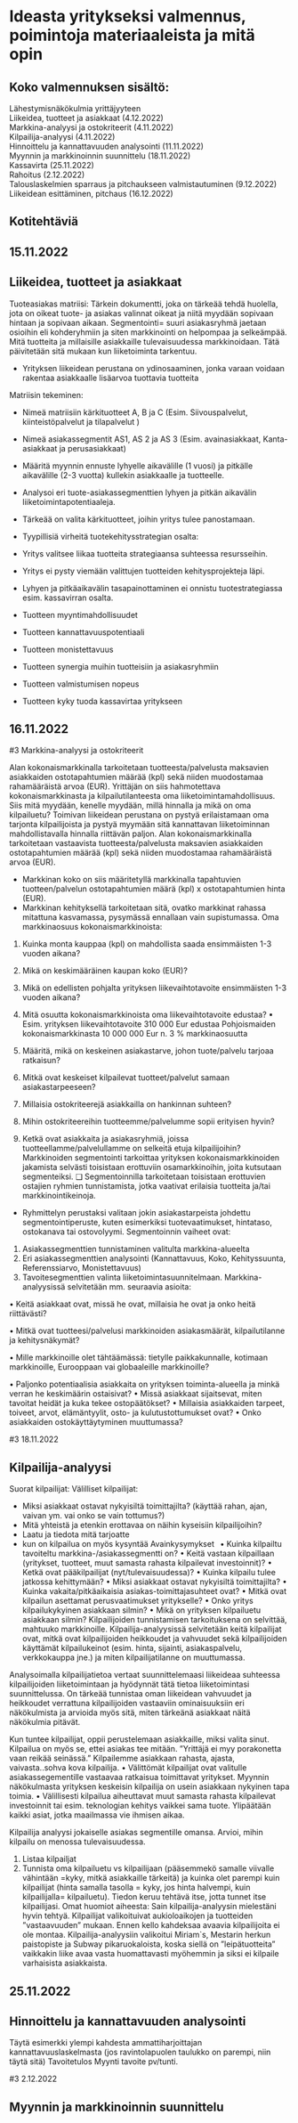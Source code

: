 # Ideasta yritykseksi valmennus, poimintoja materiaaleista ja mitä opin

## Koko valmennuksen sisältö:   
Lähestymisnäkökulmia yrittäjyyteen   
Liikeidea, tuotteet ja asiakkaat (4.12.2022)   
Markkina-analyysi ja ostokriteerit (4.11.2022)   
Kilpailija-analyysi (4.11.2022)   
Hinnoittelu ja kannattavuuden analysointi (11.11.2022)   
Myynnin ja markkinoinnin suunnittelu (18.11.2022)   
Kassavirta (25.11.2022)   
Rahoitus (2.12.2022)   
Talouslaskelmien sparraus ja pitchaukseen valmistautuminen (9.12.2022)   
Liikeidean esittäminen, pitchaus (16.12.2022)

## Kotitehtäviä   

## 15.11.2022   

## Liikeidea, tuotteet ja asiakkaat
Tuoteasiakas matriisi:
Tärkein dokumentti, joka on tärkeää tehdä huolella, jota on oikeat tuote- ja asiakas valinnat oikeat ja niitä myydään sopivaan hintaan ja sopivaan aikaan.
Segmentointi= suuri asiakasryhmä jaetaan osioihin eli kohderyhmiin ja siten markkinointi on helpompaa ja selkeämpää.
Mitä tuotteita ja millaisille asiakkaille tulevaisuudessa markkinoidaan. Tätä päivitetään sitä mukaan kun liiketoiminta tarkentuu. 
-	Yrityksen liikeidean perustana on ydinosaaminen, jonka varaan voidaan rakentaa asiakkaalle lisäarvoa tuottavia tuotteita

Matriisin tekeminen:
-	Nimeä matriisiin kärkituotteet A, B ja C (Esim. Siivouspalvelut, kiinteistöpalvelut ja tilapalvelut )
-	Nimeä asiakassegmentit AS1, AS 2 ja AS 3 (Esim. avainasiakkaat, Kanta-asiakkaat ja perusasiakkaat)
-	Määritä myynnin ennuste lyhyelle aikavälille (1 vuosi) ja pitkälle aikavälille (2-3 vuotta) kullekin asiakkaalle ja tuotteelle.
-	Analysoi eri tuote-asiakassegmenttien lyhyen ja pitkän aikavälin liiketoimintapotentiaaleja.

-	Tärkeää on valita kärkituotteet, joihin yritys tulee panostamaan.


-	Tyypillisiä virheitä tuotekehitysstrategian osalta:
-	Yritys valitsee liikaa tuotteita strategiaansa suhteessa resursseihin.
-	Yritys ei pysty viemään valittujen tuotteiden kehitysprojekteja läpi.
-	Lyhyen ja pitkäaikavälin tasapainottaminen ei onnistu tuotestrategiassa esim. kassavirran osalta.
-	Tuotteen myyntimahdollisuudet
-	Tuotteen kannattavuuspotentiaali
-	Tuotteen monistettavuus
-	Tuotteen synergia muihin tuotteisiin ja asiakasryhmiin
-	Tuotteen valmistumisen nopeus
-	Tuotteen kyky tuoda kassavirtaa yritykseen   

## 16.11.2022   
#3 Markkina-analyysi ja ostokriteerit   

Alan kokonaismarkkinalla tarkoitetaan tuotteesta/palvelusta maksavien
asiakkaiden ostotapahtumien määrää (kpl) sekä niiden muodostamaa
rahamääräistä arvoa (EUR).
Yrittäjän on siis hahmotettava kokonaismarkkinasta ja kilpailutilanteesta oma
liiketoimintamahdollisuus. Siis mitä myydään, kenelle myydään, millä hinnalla ja
mikä on oma kilpailuetu?
Toimivan liikeidean perustana on pystyä erilaistamaan oma tarjonta kilpailijoista ja
pystyä myymään sitä kannattavan liiketoiminnan mahdollistavalla hinnalla riittävän
paljon.
Alan kokonaismarkkinalla tarkoitetaan vastaavista tuotteesta/palvelusta
maksavien asiakkaiden ostotapahtumien määrää (kpl) sekä niiden
muodostamaa rahamääräistä arvoa (EUR).
- Markkinan koko on siis määritetyllä markkinalla tapahtuvien tuotteen/palvelun
ostotapahtumien määrä (kpl) x ostotapahtumien hinta (EUR).
- Markkinan kehityksellä tarkoitetaan sitä, ovatko markkinat rahassa mitattuna
kasvamassa, pysymässä ennallaan vain supistumassa.
Oma markkinaosuus kokonaismarkkinoista:
1. Kuinka monta kauppaa (kpl) on mahdollista saada ensimmäisten 1-3 vuoden
aikana?
2. Mikä on keskimääräinen kaupan koko (EUR)?   

3. Mikä on edellisten pohjalta yrityksen liikevaihtotavoite ensimmäisten 1-3 vuoden
aikana?   

4. Mitä osuutta kokonaismarkkinoista oma liikevaihtotavoite edustaa?
▪ Esim. yrityksen liikevaihtotavoite 310 000 Eur edustaa Pohjoismaiden
kokonaismarkkinasta 10 000 000 Eur n. 3 % markkinaosuutta   

1.	Määritä, mikä on keskeinen asiakastarve, johon tuote/palvelu tarjoaa ratkaisun?
2. Mitkä ovat keskeiset kilpailevat tuotteet/palvelut samaan asiakastarpeeseen?
3. Millaisia ostokriteerejä asiakkailla on hankinnan suhteen?
4. Mihin ostokriteereihin tuotteemme/palvelumme sopii erityisen hyvin?
5. Ketkä ovat asiakkaita ja asiakasryhmiä, joissa tuotteellamme/palvelullamme on
selkeitä etuja kilpailijoihin?
Markkinoiden segmentointi tarkoittaa yrityksen kokonaismarkkinoiden jakamista
selvästi toisistaan erottuviin osamarkkinoihin, joita kutsutaan segmenteiksi.
❑ Segmentoinnilla tarkoitetaan toisistaan erottuvien ostajien ryhmien tunnistamista,
jotka vaativat erilaisia tuotteita ja/tai markkinointikeinoja.
- Ryhmittelyn perustaksi valitaan jokin asiakastarpeista johdettu segmentointiperuste,
kuten esimerkiksi tuotevaatimukset, hintataso, ostokanava tai ostovolyymi.
Segmentoinnin vaiheet ovat:
1. Asiakassegmenttien tunnistaminen valitulta markkina-alueelta
2. Eri asiakassegmenttien analysointi
(Kannattavuus, Koko, Kehityssuunta, Referenssiarvo, Monistettavuus)
3. Tavoitesegmenttien valinta liiketoimintasuunnitelmaan.
Markkina-analyysissä selvitetään mm. seuraavia asioita:

•	Keitä asiakkaat ovat, missä he ovat, millaisia he ovat ja onko heitä riittävästi? 

•	Mitkä ovat tuotteesi/palvelusi markkinoiden asiakasmäärät, kilpailutilanne ja kehitysnäkymät? 

•	Mille markkinoille olet tähtäämässä: tietylle paikkakunnalle, kotimaan markkinoille, Eurooppaan vai globaaleille markkinoille?

•	Paljonko potentiaalisia asiakkaita on yrityksen toiminta-alueella ja minkä verran he keskimäärin ostaisivat?
•	Missä asiakkaat sijaitsevat, miten tavoitat heidät ja kuka tekee ostopäätökset? 
•	Millaisia asiakkaiden tarpeet, toiveet, arvot, elämäntyylit, osto- ja kulutustottumukset ovat? 
•	Onko asiakkaiden ostokäyttäytyminen muuttumassa?   

#3 18.11.2022
## Kilpailija-analyysi   
Suorat kilpailijat:
Välilliset kilpailijat: 
-	Miksi asiakkaat ostavat nykyisiltä toimittajilta? (käyttää rahan, ajan, vaivan ym. vai onko se vain tottumus?)
-	Mitä yhteistä ja etenkin erottavaa on näihin kyseisiin kilpailijoihin?
-	Laatu ja tiedota mitä tarjoatte
-	kun on kilpailua on myös kysyntää
Avainkysymykset   
•	Kuinka kilpailtu tavoiteltu markkina-/asiakassegmentti on? 
•	Keitä vastaan kilpaillaan (yritykset, tuotteet, muut samasta rahasta kilpailevat investoinnit)?
•	Ketkä ovat pääkilpailijat (nyt/tulevaisuudessa)? 
•	Kuinka kilpailu tulee jatkossa kehittymään? 
•	Miksi asiakkaat ostavat nykyisiltä toimittajilta? 
•	Kuinka vakaita/pitkäaikaisia asiakas-toimittajasuhteet ovat? 
•	Mitkä ovat kilpailun asettamat perusvaatimukset yritykselle? 
•	Onko yritys kilpailukykyinen asiakkaan silmin? 
•	Mikä on yrityksen kilpailuetu asiakkaan silmin? 
Kilpailijoiden tunnistamisen tarkoituksena on selvittää, mahtuuko markkinoille. Kilpailija-analyysissä selvitetään keitä kilpailijat ovat, mitkä ovat kilpailijoiden heikkoudet ja vahvuudet sekä kilpailijoiden käyttämät kilpailukeinot (esim. hinta, sijainti, asiakaspalvelu, verkkokauppa jne.) ja miten kilpailijatilanne on muuttumassa.

Analysoimalla kilpailijatietoa vertaat suunnittelemaasi liikeideaa suhteessa kilpailijoiden liiketoimintaan ja hyödynnät tätä tietoa liiketoimintasi suunnittelussa. On tärkeää tunnistaa oman liikeidean vahvuudet ja heikkoudet verrattuna kilpailijoiden vastaaviin ominaisuuksiin eri näkökulmista ja arvioida myös sitä, miten tärkeänä asiakkaat näitä näkökulmia pitävät.

Kun tuntee kilpailijat, oppii perustelemaan asiakkaille, miksi valita sinut. Kilpailua on myös se, ettei asiakas tee mitään.
”Yrittäjä ei myy porakonetta vaan reikää seinässä.”
Kilpailemme asiakkaan rahasta, ajasta, vaivasta..sohva kova kilpailija.
•	Välittömät kilpailijat ovat valitulle asiakassegementille vastaavaa ratkaisua toimittavat yritykset. Myynnin näkökulmasta yrityksen keskeisin kilpailija on usein asiakkaan nykyinen tapa toimia. 
•	Välillisesti kilpailua aiheuttavat muut samasta rahasta kilpailevat investoinnit tai esim. teknologian kehitys vaikkei sama tuote. Ylipäätään kaikki asiat, jotka maailmassa vie ihmisen aikaa.


Kilpailija analyysi jokaiselle asiakas segmentille omansa.
Arvioi, mihin kilpailu on menossa tulevaisuudessa.

1.	Listaa kilpailjat
2.	Tunnista oma kilpailuetu vs kilpailijaan (pääsemmekö samalle viivalle vähintään =kyky, mitkä asiakkaille tärkeitä) ja kuinka olet parempi kuin kilpailijat (hinta samalla tasolla = kyky, jos hinta halvempi, kuin kilpailijalla= kilpailuetu). Tiedon keruu tehtävä itse, jotta tunnet itse kilpailijasi.
Omat huomiot aiheesta: 
Sain kilpailija-analyysin mielestäni hyvin tehtyä. 
Kilpailijat valikoituivat aukioloaikojen ja tuotteiden ”vastaavuuden” mukaan. Ennen kello kahdeksaa avaavia kilpailijoita ei ole montaa. Kilpailija-analyysiin valikoitui Miriam`s, Mestarin herkun paistopiste ja Subway pikaruokaloista, koska siellä on ”leipätuotteita” vaikkakin liike avaa vasta huomattavasti myöhemmin ja siksi ei kilpaile varhaisista asiakkaista. 


## 25.11.2022 

## Hinnoittelu ja kannattavuuden analysointi

Täytä esimerkki ylempi kahdesta ammattiharjoittajan kannattavuuslaskelmasta (jos ravintolapuolen taulukko on parempi, niin täytä sitä)
Tavoitetulos
Myynti tavoite pv/tunti.


#3 2.12.2022
## Myynnin ja markkinoinnin suunnittelu





